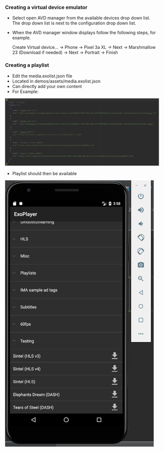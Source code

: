 ### Creating a virtual device emulator ###
* Select open AVD manager from the available devices drop down list. The drop down list is next to the configuration drop down list.
* When the AVD manager window displays follow the following steps, for example. 

  Create Virtual device... -> Phone -> Pixel 3a XL -> Next -> Marshmallow 23 (Download if needed) -> Next -> Portrait -> Finish
  
### Creating a playlist ###
* Edit the media.exolist.json file
* Located in demos/assets/media.exolist.json
* Can directly add your own content 
* For Example:

![](../Images/mediExolist.png)

* Playlist should then be available
 
 ![](../Images/playlist.png)